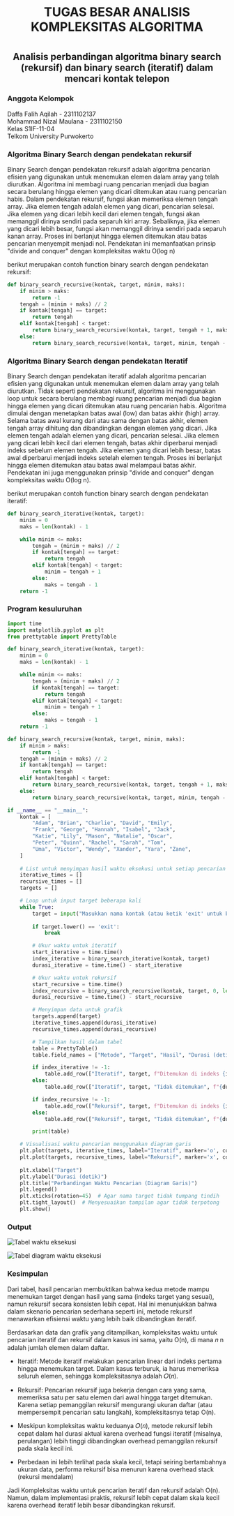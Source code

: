 # <h1 align = "center">TUGAS BESAR ANALISIS KOMPLEKSITAS ALGORITMA </h1>
# <h2 align="center"> Analisis perbandingan algoritma binary search (rekursif) dan binary search (iteratif) dalam mencari kontak telepon </h2>

### Anggota Kelompok
Daffa Falih Aqilah - 2311102137 </br>
Mohammad Nizal Maulana - 2311102150 </br>
Kelas S1IF-11-04</br>
Telkom University Purwokerto <br/>

### Algoritma Binary Search dengan pendekatan rekursif <br/>
Binary Search dengan pendekatan rekursif adalah algoritma pencarian efisien yang digunakan untuk menemukan elemen dalam array yang telah diurutkan. Algoritma ini membagi ruang pencarian menjadi dua bagian secara berulang hingga elemen yang dicari ditemukan atau ruang pencarian habis. Dalam pendekatan rekursif, fungsi akan memeriksa elemen tengah array. Jika elemen tengah adalah elemen yang dicari, pencarian selesai. Jika elemen yang dicari lebih kecil dari elemen tengah, fungsi akan memanggil dirinya sendiri pada separuh kiri array. Sebaliknya, jika elemen yang dicari lebih besar, fungsi akan memanggil dirinya sendiri pada separuh kanan array. Proses ini berlanjut hingga elemen ditemukan atau batas pencarian menyempit menjadi nol. Pendekatan ini memanfaatkan prinsip "divide and conquer" dengan kompleksitas waktu O(log n)

berikut merupakan contoh function binary search dengan pendekatan rekursif:
```py
def binary_search_recursive(kontak, target, minim, maks):
    if minim > maks:
        return -1
    tengah = (minim + maks) // 2
    if kontak[tengah] == target:
        return tengah
    elif kontak[tengah] < target:
        return binary_search_recursive(kontak, target, tengah + 1, maks)
    else:
        return binary_search_recursive(kontak, target, minim, tengah - 1)
```

### Algoritma Binary Search dengan pendekatan Iteratif <br/>
Binary Search dengan pendekatan iteratif adalah algoritma pencarian efisien yang digunakan untuk menemukan elemen dalam array yang telah diurutkan. Tidak seperti pendekatan rekursif, algoritma ini menggunakan loop untuk secara berulang membagi ruang pencarian menjadi dua bagian hingga elemen yang dicari ditemukan atau ruang pencarian habis. Algoritma dimulai dengan menetapkan batas awal (low) dan batas akhir (high) array. Selama batas awal kurang dari atau sama dengan batas akhir, elemen tengah array dihitung dan dibandingkan dengan elemen yang dicari. Jika elemen tengah adalah elemen yang dicari, pencarian selesai. Jika elemen yang dicari lebih kecil dari elemen tengah, batas akhir diperbarui menjadi indeks sebelum elemen tengah. Jika elemen yang dicari lebih besar, batas awal diperbarui menjadi indeks setelah elemen tengah. Proses ini berlanjut hingga elemen ditemukan atau batas awal melampaui batas akhir. Pendekatan ini juga menggunakan prinsip "divide and conquer" dengan kompleksitas waktu O(log n).

berikut merupakan contoh function binary search dengan pendekatan iteratif:
```py
def binary_search_iterative(kontak, target):
    minim = 0
    maks = len(kontak) - 1

    while minim <= maks:
        tengah = (minim + maks) // 2
        if kontak[tengah] == target:
            return tengah
        elif kontak[tengah] < target:
            minim = tengah + 1
        else:
            maks = tengah - 1
    return -1
```

### Program kesuluruhan <br/>
```py
import time
import matplotlib.pyplot as plt
from prettytable import PrettyTable

def binary_search_iterative(kontak, target):
    minim = 0
    maks = len(kontak) - 1

    while minim <= maks:
        tengah = (minim + maks) // 2
        if kontak[tengah] == target:
            return tengah
        elif kontak[tengah] < target:
            minim = tengah + 1
        else:
            maks = tengah - 1
    return -1

def binary_search_recursive(kontak, target, minim, maks):
    if minim > maks:
        return -1
    tengah = (minim + maks) // 2
    if kontak[tengah] == target:
        return tengah
    elif kontak[tengah] < target:
        return binary_search_recursive(kontak, target, tengah + 1, maks)
    else:
        return binary_search_recursive(kontak, target, minim, tengah - 1)

if __name__ == "__main__":
    kontak = [
        "Adam", "Brian", "Charlie", "David", "Emily",
        "Frank", "George", "Hannah", "Isabel", "Jack",
        "Katie", "Lily", "Mason", "Natalie", "Oscar",
        "Peter", "Quinn", "Rachel", "Sarah", "Tom",
        "Uma", "Victor", "Wendy", "Xander", "Yara", "Zane",
    ]
    
    # List untuk menyimpan hasil waktu eksekusi untuk setiap pencarian
    iterative_times = []
    recursive_times = []
    targets = []

    # Loop untuk input target beberapa kali
    while True:
        target = input("Masukkan nama kontak (atau ketik 'exit' untuk berhenti): ")
        
        if target.lower() == 'exit':
            break

        # Ukur waktu untuk iteratif
        start_iterative = time.time()
        index_iterative = binary_search_iterative(kontak, target)
        durasi_iterative = time.time() - start_iterative

        # Ukur waktu untuk rekursif
        start_recursive = time.time()
        index_recursive = binary_search_recursive(kontak, target, 0, len(kontak) - 1)
        durasi_recursive = time.time() - start_recursive

        # Menyimpan data untuk grafik
        targets.append(target)
        iterative_times.append(durasi_iterative)
        recursive_times.append(durasi_recursive)

        # Tampilkan hasil dalam tabel
        table = PrettyTable()
        table.field_names = ["Metode", "Target", "Hasil", "Durasi (detik)"]

        if index_iterative != -1:
            table.add_row(["Iteratif", target, f"Ditemukan di indeks {index_iterative}", f"{durasi_iterative:.6f}"])
        else:
            table.add_row(["Iteratif", target, "Tidak ditemukan", f"{durasi_iterative:.6f}"])

        if index_recursive != -1:
            table.add_row(["Rekursif", target, f"Ditemukan di indeks {index_recursive}", f"{durasi_recursive:.6f}"])
        else:
            table.add_row(["Rekursif", target, "Tidak ditemukan", f"{durasi_recursive:.6f}"])

        print(table)

    # Visualisasi waktu pencarian menggunakan diagram garis
    plt.plot(targets, iterative_times, label="Iteratif", marker='o', color='blue')
    plt.plot(targets, recursive_times, label="Rekursif", marker='x', color='green')
    
    plt.xlabel("Target")
    plt.ylabel("Durasi (detik)")
    plt.title("Perbandingan Waktu Pencarian (Diagram Garis)")
    plt.legend()
    plt.xticks(rotation=45)  # Agar nama target tidak tumpang tindih
    plt.tight_layout()  # Menyesuaikan tampilan agar tidak terpotong
    plt.show()

```
### Output <br/>
![Tabel waktu eksekusi](images/tabel.jpg)

![Tabel diagram waktu eksekusi](images/diagram.jpg)
### Kesimpulan <br/>
Dari tabel, hasil pencarian membuktikan bahwa kedua metode mampu menemukan target dengan hasil yang sama (indeks target yang sesuai), namun rekursif secara konsisten lebih cepat. Hal ini menunjukkan bahwa dalam skenario pencarian sederhana seperti ini, metode rekursif menawarkan efisiensi waktu yang lebih baik dibandingkan iteratif.

Berdasarkan data dan grafik yang ditampilkan, kompleksitas waktu untuk pencarian iteratif dan rekursif dalam kasus ini sama, yaitu O(n), di mana 𝑛 n adalah jumlah elemen dalam daftar.

- Iteratif: Metode iteratif melakukan pencarian linear dari indeks pertama hingga menemukan target. Dalam kasus terburuk, ia harus memeriksa seluruh elemen, sehingga kompleksitasnya adalah 𝑂(𝑛).
- Rekursif: Pencarian rekursif juga bekerja dengan cara yang sama, memeriksa satu per satu elemen dari awal hingga target ditemukan. Karena setiap pemanggilan rekursif mengurangi ukuran daftar (atau mempersempit pencarian satu langkah), kompleksitasnya tetap O(n).

- Meskipun kompleksitas waktu keduanya 𝑂(𝑛), metode rekursif lebih cepat dalam hal durasi aktual karena overhead fungsi iteratif (misalnya, perulangan) lebih tinggi dibandingkan overhead pemanggilan rekursif pada skala kecil ini.
- Perbedaan ini lebih terlihat pada skala kecil, tetapi seiring bertambahnya ukuran data, performa rekursif bisa menurun karena overhead stack (rekursi mendalam)

Jadi Kompleksitas waktu untuk pencarian iteratif dan rekursif adalah O(n). Namun, dalam implementasi praktis, rekursif lebih cepat dalam skala kecil karena overhead iteratif lebih besar dibandingkan rekursif.